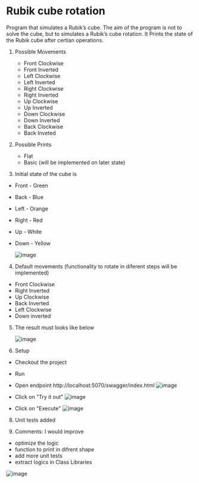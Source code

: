 # Rubik cube rotation

Program that simulates a Rubik’s cube. The aim of the program is not to solve the cube, but to simulates a Rubik’s cube rotation.
It Prints the state of the Rubik cube after certian operations.

1. Possible Movements
   - Front Clockwise
   - Front Inverted
   - Left Clockwise
   - Left Inverted
   - Right Clockwise
   - Right Inverted
   - Up Clockwise
   - Up Inverted
   - Down Clockwise
   - Down Inverted
   - Back Clockwise
   - Back Inveted

2. Possible Prints
   - Flat
   - Basic (will be implemented on later state)
  
3. Initial state of the cube is
  - Front - Green
  - Back - Blue
  - Left - Orange
  - Right - Red
  - Up - White
  - Down - Yellow

    ![image](https://github.com/user-attachments/assets/b2a7161e-17d4-4938-ba04-cd4b7c129b3c)

4. Default movements (functionality to rotate in diferent steps will be implemented)
  - Front Clockwise
  - Right Inverted
  - Up Clockwise
  - Back Inverted
  - Left Clockwise
  - Down inverted
    
5. The result must looks like below

   ![image](https://github.com/user-attachments/assets/7c4b6a51-5c17-43c0-b753-418843f379db)



7. Setup
  - Checkout the project
  - Run
  - Open endpoint http://localhost:5070/swagger/index.html
    ![image](https://github.com/user-attachments/assets/616e5507-652f-4aa6-9e47-f505f42446ef)

  - Click on "Try it out"
    ![image](https://github.com/user-attachments/assets/334db4a9-fbc0-44c3-8220-282ed7645cfb)

  - Click on "Execute"
    ![image](https://github.com/user-attachments/assets/c01c4ef8-9847-49bd-9681-547dbcd5e702)


8. Unit tests added

9. Comments: I would improve
  - optimize the logic
  - function to print in difrent shape
  - add more unit tests
  - extract logics in Class Libraries

    

  




   
 


![image](https://github.com/user-attachments/assets/138e6cbf-8518-4a93-bbc2-6b846733973b)


